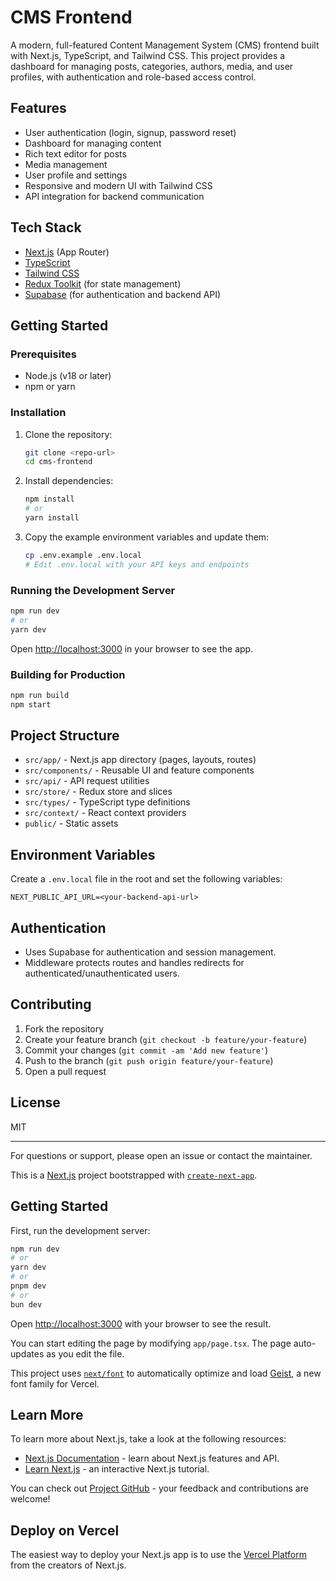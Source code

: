 # CMS Frontend

A modern, full-featured Content Management System (CMS) frontend built with Next.js, TypeScript, and Tailwind CSS. This project provides a dashboard for managing posts, categories, authors, media, and user profiles, with authentication and role-based access control.

## Features

- User authentication (login, signup, password reset)
- Dashboard for managing content
- Rich text editor for posts
- Media management
- User profile and settings
- Responsive and modern UI with Tailwind CSS
- API integration for backend communication

## Tech Stack

- [Next.js](https://nextjs.org/) (App Router)
- [TypeScript](https://www.typescriptlang.org/)
- [Tailwind CSS](https://tailwindcss.com/)
- [Redux Toolkit](https://redux-toolkit.js.org/) (for state management)
- [Supabase](https://supabase.com/) (for authentication and backend API)

## Getting Started

### Prerequisites

- Node.js (v18 or later)
- npm or yarn

### Installation

1. Clone the repository:
   ```sh
   git clone <repo-url>
   cd cms-frontend
   ```
2. Install dependencies:
   ```sh
   npm install
   # or
   yarn install
   ```
3. Copy the example environment variables and update them:
   ```sh
   cp .env.example .env.local
   # Edit .env.local with your API keys and endpoints
   ```

### Running the Development Server

```sh
npm run dev
# or
yarn dev
```

Open [http://localhost:3000](http://localhost:3000) in your browser to see the app.

### Building for Production

```sh
npm run build
npm start
```

## Project Structure

- `src/app/` - Next.js app directory (pages, layouts, routes)
- `src/components/` - Reusable UI and feature components
- `src/api/` - API request utilities
- `src/store/` - Redux store and slices
- `src/types/` - TypeScript type definitions
- `src/context/` - React context providers
- `public/` - Static assets

## Environment Variables

Create a `.env.local` file in the root and set the following variables:

```
NEXT_PUBLIC_API_URL=<your-backend-api-url>
```

## Authentication

- Uses Supabase for authentication and session management.
- Middleware protects routes and handles redirects for authenticated/unauthenticated users.

## Contributing

1. Fork the repository
2. Create your feature branch (`git checkout -b feature/your-feature`)
3. Commit your changes (`git commit -am 'Add new feature'`)
4. Push to the branch (`git push origin feature/your-feature`)
5. Open a pull request

## License

MIT

---

For questions or support, please open an issue or contact the maintainer.

This is a [Next.js](https://nextjs.org) project bootstrapped with [`create-next-app`](https://nextjs.org/docs/app/api-reference/cli/create-next-app).

## Getting Started

First, run the development server:

```bash
npm run dev
# or
yarn dev
# or
pnpm dev
# or
bun dev
```

Open [http://localhost:3000](http://localhost:3000) with your browser to see the result.

You can start editing the page by modifying `app/page.tsx`. The page auto-updates as you edit the file.

This project uses [`next/font`](https://nextjs.org/docs/app/building-your-application/optimizing/fonts) to automatically optimize and load [Geist](https://vercel.com/font), a new font family for Vercel.

## Learn More

To learn more about Next.js, take a look at the following resources:

- [Next.js Documentation](https://nextjs.org/docs) - learn about Next.js features and API.
- [Learn Next.js](https://nextjs.org/learn) - an interactive Next.js tutorial.

You can check out [Project GitHub](https://github.com/mercyharbo/blog-cms-frontend) - your feedback and contributions are welcome!

## Deploy on Vercel

The easiest way to deploy your Next.js app is to use the [Vercel Platform](https://vercel.com/new?utm_medium=default-template&filter=next.js&utm_source=create-next-app&utm_campaign=create-next-app-readme) from the creators of Next.js.
